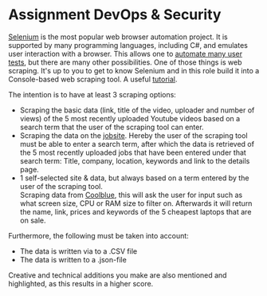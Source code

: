 # Assignment DevOps & Security

[Selenium](https://www.selenium.dev/documentation/) is the most popular web browser automation project. It is supported by many programming languages, including C#, and emulates user interaction with a browser. This allows one to [automate many user tests](https://www.lambdatest.com/selenium), but there are many other possibilities. 
One of those things is web scraping. It's up to you to get to know Selenium and in this role build it into a Console-based web scraping tool. A useful [tutorial](https://www.lambdatest.com/blog/scraping-dynamic-web-pages/).

The intention is to have at least 3 scraping options:
- Scraping the basic data (link, title of the video, uploader and number of views) of the 5 most recently uploaded Youtube videos based on a search term that the user of the scraping tool can enter.
- Scraping the data on the [jobsite](https://www.ictjob.be/). Hereby the user of the scraping tool must be able to enter a search term, after which the data is retrieved of the 5 most recently uploaded jobs that have been entered under that search term: Title, company, location, keywords and link to the details page.
- 1 self-selected site & data, but always based on a term entered by the user of the scraping tool.  
Scraping data from [Coolblue](https://www.coolblue.be), this will ask the user for input such as what screen size, CPU or RAM size to filter on. Afterwards it will return the name, link, prices and keywords of the 5 cheapest laptops that are on sale.

Furthermore, the following must be taken into account:
- The data is written via to a .CSV file
- The data is written to a .json-file

Creative and technical additions you make are also mentioned and highlighted, as this results in a higher score.